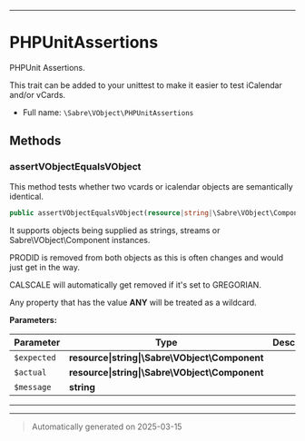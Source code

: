 ***

# PHPUnitAssertions

PHPUnit Assertions.

This trait can be added to your unittest to make it easier to test iCalendar
and/or vCards.

* Full name: `\Sabre\VObject\PHPUnitAssertions`




## Methods


### assertVObjectEqualsVObject

This method tests whether two vcards or icalendar objects are
semantically identical.

```php
public assertVObjectEqualsVObject(resource|string|\Sabre\VObject\Component $expected, resource|string|\Sabre\VObject\Component $actual, string $message = &#039;&#039;): mixed
```

It supports objects being supplied as strings, streams or
Sabre\VObject\Component instances.

PRODID is removed from both objects as this is often changes and would
just get in the way.

CALSCALE will automatically get removed if it's set to GREGORIAN.

Any property that has the value **ANY** will be treated as a wildcard.






**Parameters:**

| Parameter | Type | Description |
|-----------|------|-------------|
| `$expected` | **resource&#124;string&#124;\Sabre\VObject\Component** |  |
| `$actual` | **resource&#124;string&#124;\Sabre\VObject\Component** |  |
| `$message` | **string** |  |





***

***
> Automatically generated on 2025-03-15

